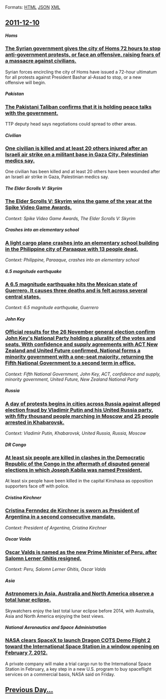 
Formats: [HTML](2011/12/10/index.html)  [JSON](2011/12/10/index.json)  [XML](2011/12/10/index.xml)  

## [2011-12-10](/news/2011/12/10/index.md)

##### Homs
### [The Syrian government gives the city of Homs 72 hours to stop anti-government protests, or face an offensive, raising fears of a massacre against civilians. ](/news/2011/12/10/the-syrian-government-gives-the-city-of-homs-72-hours-to-stop-anti-government-protests-or-face-an-offensive-raising-fears-of-a-massacre-ag.md)
Syrian forces encircling the city of Homs have issued a 72-hour ultimatum for all protests against President Bashar al-Assad to stop, or a new offensive will begin.

##### Pakistan
### [The Pakistani Taliban confirms that it is holding peace talks with the government. ](/news/2011/12/10/the-pakistani-taliban-confirms-that-it-is-holding-peace-talks-with-the-government.md)
TTP deputy head says negotiations could spread to other areas.

##### Civilian
### [One civilian is killed and at least 20 others injured after an Israeli air strike on a militant base in Gaza City, Palestinian medics say. ](/news/2011/12/10/one-civilian-is-killed-and-at-least-20-others-injured-after-an-israeli-air-strike-on-a-militant-base-in-gaza-city-palestinian-medics-say.md)
One civilian has been killed and at least 20 others have been wounded after an Israeli air strike in Gaza, Palestinian medics say.

##### The Elder Scrolls V: Skyrim
### [The Elder Scrolls V: Skyrim wins the game of the year at the Spike Video Game Awards. ](/news/2011/12/10/the-elder-scrolls-v-skyrim-wins-the-game-of-the-year-at-the-spike-video-game-awards.md)
_Context: Spike Video Game Awards, The Elder Scrolls V: Skyrim_

##### Crashes into an elementary school
### [A light cargo plane crashes into an elementary school building in the Philippine city of Paraaque with 13 people dead. ](/news/2011/12/10/a-light-cargo-plane-crashes-into-an-elementary-school-building-in-the-philippine-city-of-paranaque-with-13-people-dead.md)
_Context: Philippine, Paraaque, crashes into an elementary school_

##### 6.5 magnitude earthquake
### [A 6.5 magnitude earthquake hits the Mexican state of Guerrero. It causes three deaths and is felt across several central states. ](/news/2011/12/10/a-6-5-magnitude-earthquake-hits-the-mexican-state-of-guerrero-it-causes-three-deaths-and-is-felt-across-several-central-states.md)
_Context: 6.5 magnitude earthquake, Guerrero_

##### John Key
### [Official results for the 26 November general election confirm John Key's National Party holding a plurality of the votes and seats. With confidence and supply agreements with ACT New Zealand and United Future confirmed, National forms a minority government with a one-seat majority, returning the Fifth National Government to a second term in office. ](/news/2011/12/10/official-results-for-the-26-november-general-election-confirm-john-key-s-national-party-holding-a-plurality-of-the-votes-and-seats-with-con.md)
_Context: Fifth National Government, John Key, ACT, confidence and supply, minority government, United Future, New Zealand National Party_

##### Russia
### [A day of protests begins in cities across Russia against alleged election fraud by Vladimir Putin and his United Russia party, with fifty thousand people marching in Moscow and 25 people arrested in Khabarovsk. ](/news/2011/12/10/a-day-of-protests-begins-in-cities-across-russia-against-alleged-election-fraud-by-vladimir-putin-and-his-united-russia-party-with-fifty-th.md)
_Context: Vladimir Putin, Khabarovsk, United Russia, Russia, Moscow_

##### DR Congo
### [At least six people are killed in clashes in the Democratic Republic of the Congo in the aftermath of disputed general elections in which Joseph Kabila was named President. ](/news/2011/12/10/at-least-six-people-are-killed-in-clashes-in-the-democratic-republic-of-the-congo-in-the-aftermath-of-disputed-general-elections-in-which-jo.md)
At least six people have been killed in the capital Kinshasa as opposition supporters face off with police.

##### Cristina Kirchner
### [Cristina Fernndez de Kirchner is sworn as President of Argentina in a second consecutive mandate. ](/news/2011/12/10/cristina-fernandez-de-kirchner-is-sworn-as-president-of-argentina-in-a-second-consecutive-mandate.md)
_Context: President of Argentina, Cristina Kirchner_

##### Oscar Valds
### [Oscar Valds is named as the new Prime Minister of Peru, after Salomn Lerner Ghitis resigned. ](/news/2011/12/10/oscar-valdes-is-named-as-the-new-prime-minister-of-peru-after-salomon-lerner-ghitis-resigned.md)
_Context: Peru, Salomn Lerner Ghitis, Oscar Valds_

##### Asia
### [Astronomers in Asia, Australia and North America observe a total lunar eclipse. ](/news/2011/12/10/astronomers-in-asia-australia-and-north-america-observe-a-total-lunar-eclipse.md)
Skywatchers enjoy the last total lunar eclipse before 2014, with Australia, Asia and North America enjoying the best views.

##### National Aeronautics and Space Administration
### [NASA clears SpaceX to launch Dragon COTS Demo Flight 2 toward the International Space Station in a window opening on February 7, 2012. ](/news/2011/12/10/nasa-clears-spacex-to-launch-dragon-cots-demo-flight-2-toward-the-international-space-station-in-a-window-opening-on-february-7-2012.md)
A private company will make a trial cargo run to the International Space Station in February, a key step in a new U.S. program to buy spaceflight services on a commercial basis, NASA said on Friday.

## [Previous Day...](/news/2011/12/9/index.md)

